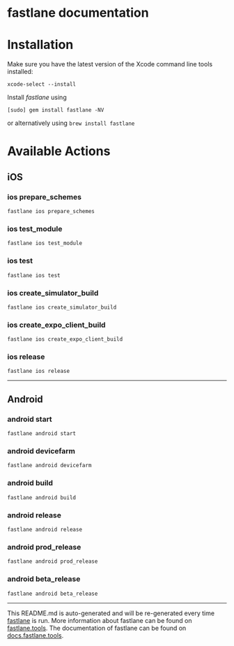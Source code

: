 fastlane documentation
================
# Installation

Make sure you have the latest version of the Xcode command line tools installed:

```
xcode-select --install
```

Install _fastlane_ using
```
[sudo] gem install fastlane -NV
```
or alternatively using `brew install fastlane`

# Available Actions
## iOS
### ios prepare_schemes
```
fastlane ios prepare_schemes
```

### ios test_module
```
fastlane ios test_module
```

### ios test
```
fastlane ios test
```

### ios create_simulator_build
```
fastlane ios create_simulator_build
```

### ios create_expo_client_build
```
fastlane ios create_expo_client_build
```

### ios release
```
fastlane ios release
```


----

## Android
### android start
```
fastlane android start
```

### android devicefarm
```
fastlane android devicefarm
```

### android build
```
fastlane android build
```

### android release
```
fastlane android release
```

### android prod_release
```
fastlane android prod_release
```

### android beta_release
```
fastlane android beta_release
```


----

This README.md is auto-generated and will be re-generated every time [fastlane](https://fastlane.tools) is run.
More information about fastlane can be found on [fastlane.tools](https://fastlane.tools).
The documentation of fastlane can be found on [docs.fastlane.tools](https://docs.fastlane.tools).
